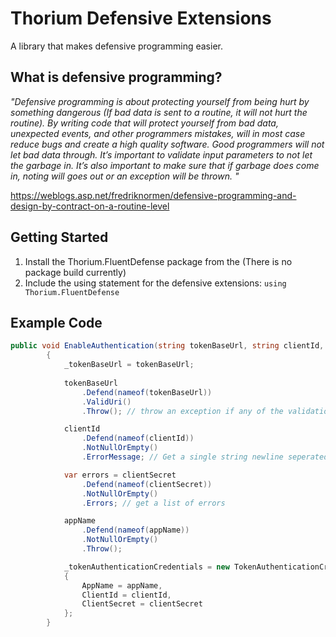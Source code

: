 # Thorium Defensive Extensions

A library that makes defensive programming easier. 

## What is defensive programming?

_"Defensive programming is about protecting yourself from being hurt by something dangerous (If bad data is sent to a routine, it will not hurt the routine). By writing code that will protect yourself from bad data, unexpected events, and other programmers mistakes, will in most case reduce bugs and create a high quality software.
Good programmers will not let bad data through. It’s important to validate input parameters to not let the garbage in. It’s also important to make sure that if garbage does come in, noting will goes out or an exception will be thrown. "_

https://weblogs.asp.net/fredriknormen/defensive-programming-and-design-by-contract-on-a-routine-level

## Getting Started

1. Install the Thorium.FluentDefense package from the (There is no package build currently)
2. Include the using statement for the defensive extensions: `using Thorium.FluentDefense`

## Example Code

```csharp
public void EnableAuthentication(string tokenBaseUrl, string clientId, string clientSecret, string appName)
        {
            _tokenBaseUrl = tokenBaseUrl;
            
            tokenBaseUrl
                .Defend(nameof(tokenBaseUrl))
                .ValidUri()
                .Throw(); // throw an exception if any of the validations fail

            clientId
                .Defend(nameof(clientId))
                .NotNullOrEmpty()
                .ErrorMessage; // Get a single string newline seperated list of errors.

            var errors = clientSecret
                .Defend(nameof(clientSecret))
                .NotNullOrEmpty()
                .Errors; // get a list of errors

            appName
                .Defend(nameof(appName))
                .NotNullOrEmpty()
                .Throw();

            _tokenAuthenticationCredentials = new TokenAuthenticationCredentials
            {
                AppName = appName,
                ClientId = clientId,
                ClientSecret = clientSecret
            };
        }
```
